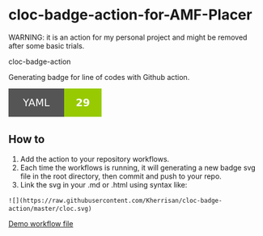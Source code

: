 # cloc-badge-action-for-AMF-Placer

WARNING: it is an action for my personal project and might be removed after some basic trials.

cloc-badge-action

Generating badge for line of codes with Github action.

![](https://raw.githubusercontent.com/Kherrisan/cloc-badge-action/master/cloc.svg)

## How to

1. Add the action to your repository workflows.
2. Each time the workflows is running, it will generating a new badge svg file in the root directory, then commit and push to your repo.
3. Link the svg in your .md or .html using syntax like:

```
![](https://raw.githubusercontent.com/Kherrisan/cloc-badge-action/master/cloc.svg)
```

[Demo workflow file](https://github.com/Kherrisan/cloc-badge-action/blob/master/.github/workflows/blank.yml)
